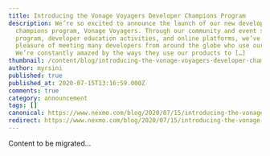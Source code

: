 ```yaml
---
title: Introducing the Vonage Voyagers Developer Champions Program
description: We’re so excited to announce the launch of our new developer
  champions program, Vonage Voyagers. Through our community and event support
  program, developer education activities, and online platforms, we’ve had the
  pleasure of meeting many developers from around the globe who use our APIs.
  We’re constantly amazed by the ways they use our products to […]
thumbnail: /content/blog/introducing-the-vonage-voyagers-developer-champions-program/Blog_Vonage-Voyagers_1200x600.png
author: myrsini
published: true
published_at: 2020-07-15T13:16:59.000Z
comments: true
category: announcement
tags: []
canonical: https://www.nexmo.com/blog/2020/07/15/introducing-the-vonage-voyagers-developer-champions-program
redirect: https://www.nexmo.com/blog/2020/07/15/introducing-the-vonage-voyagers-developer-champions-program
---
```


Content to be migrated...
